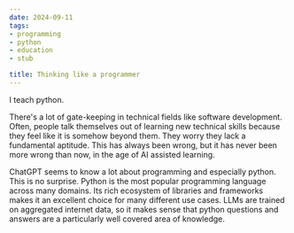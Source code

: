 ```yaml
---
date: 2024-09-11
tags:
- programming
- python
- education
- stub

title: Thinking like a programmer
---
```


I teach python.

There's a lot of gate-keeping in technical fields like software development. Often, people talk themselves out of learning new technical skills because they feel like it is somehow beyond them. They worry they lack a fundamental aptitude. This has always been wrong, but it has never been more wrong than now, in the age of AI assisted learning.

ChatGPT seems to know a lot about programming and especially python. This is no surprise. Python is the most popular programming language across many domains. Its rich ecosystem of libraries and frameworks makes it an excellent choice for many different use cases. LLMs are trained on aggregated internet data, so it makes sense that python questions and answers are a particularly well covered area of knowledge.

